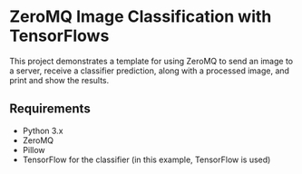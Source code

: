 # ZeroMQ Image Classification with TensorFlows

This project demonstrates a template for using ZeroMQ to send an image to a server, receive a classifier prediction, along with a processed image, and print and show the results.

## Requirements

- Python 3.x
- ZeroMQ
- Pillow 
- TensorFlow for the classifier (in this example, TensorFlow is used)

